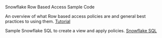 Snowflake Row Based Access Sample Code

An overview of what Row based access policies are and general best practices to using them.
[Tutorial](https://right-triangle.com/2023/02/simplify-governa…-access-policies/)

Sample Snowflake SQL to create a view and apply policies.
[Snowflake SQL](example.sql)